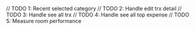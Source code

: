 // TODO 1: Recent selected category
// TODO 2: Handle edit trx detail
// TODO 3: Handle see all trx
// TODO 4: Handle see all top expense
// TODO 5: Measure room performance
